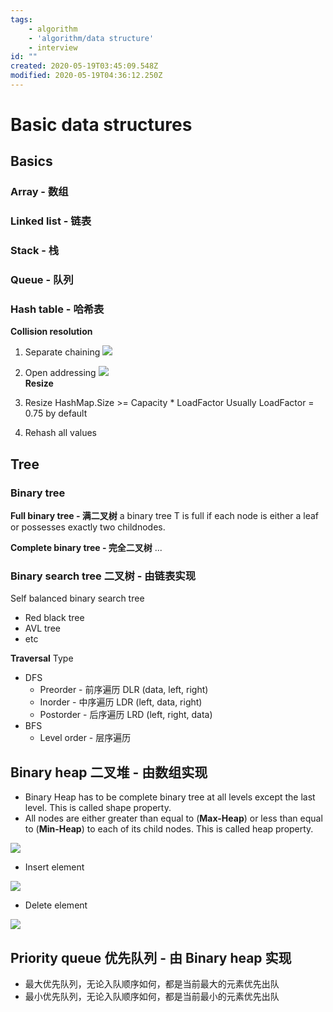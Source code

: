 ```yaml
---
tags:
    - algorithm
    - 'algorithm/data structure'
    - interview
id: ""
created: 2020-05-19T03:45:09.548Z
modified: 2020-05-19T04:36:12.250Z
---
```

# Basic data structures

## Basics
### Array - 数组
### Linked list - 链表
### Stack - 栈
### Queue - 队列
### Hash table - 哈希表
**Collision resolution**
1. Separate chaining
![](https://i.loli.net/2020/05/19/BHQU8hgwKtxo7F5.png)  

2. Open addressing
![](https://i.loli.net/2020/05/19/tMc3yYPopQWTivu.png)  
**Resize**
1. Resize
HashMap.Size >= Capacity * LoadFactor 
Usually LoadFactor = 0.75 by default
3. Rehash all values
## Tree
### Binary tree
**Full binary tree - 满二叉树**
a binary tree T is full if each node is either a leaf or possesses exactly two childnodes.

**Complete binary tree - 完全二叉树**
...

### Binary search tree 二叉树 - 由链表实现
Self balanced binary search tree
* Red black tree
* AVL tree
* etc

**Traversal**
Type
* DFS
  * Preorder - 前序遍历 DLR (data, left, right)
  * Inorder - 中序遍历 LDR (left, data, right)
   * Postorder - 后序遍历 LRD (left, right, data)
* BFS
   * Level order - 层序遍历

## Binary heap 二叉堆 - 由数组实现
* Binary Heap has to be complete binary tree at all levels except the last level. This is called shape property.
* All nodes are either greater than equal to (**Max-Heap**) or less than equal to (**Min-Heap**) to each of its child nodes. This is called heap property.

![](https://images.cnitblog.com/i/605165/201408/030922489463608.jpg)

* Insert element

![](https://algorithms.tutorialhorizon.com/files/2015/02/Insert-Bubble-Up-Min-Heap.gif)

* Delete element

![](https://i2.wp.com/algorithms.tutorialhorizon.com/files/2015/02/Delete-OR-Extract-Min-from-Heap.gif?resize=450%2C282)

## Priority queue 优先队列 - 由 Binary heap 实现
* 最大优先队列，无论入队顺序如何，都是当前最大的元素优先出队
* 最小优先队列，无论入队顺序如何，都是当前最小的元素优先出队




